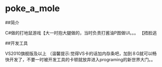 # poke_a_mole

##简介

C#做的打地鼠游戏【大一时抱大腿做的，当时负责打酱油P图做UI。。。
【捂脸逃

##开发工具

VS2010旗舰版及以上
（温馨提示:觉得VS卡的话加内存条吧，加到８G就可以畅快开发了，不要一时被开发工具的卡顿就放弃进入programing的新世界大门。。
